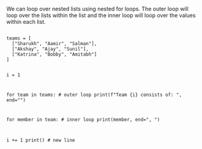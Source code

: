 We can loop over nested lists using nested for loops. The outer loop will loop over the lists within the list and
the inner loop will loop over the values within each list.

<codeblock language="python" type="lesson">
<code>
teams = [
  ["Sharukh", "Aamir", "Salman"],
  ["Akshay", "Ajay", "Sunil"],
  ["Katrina", "Bobby", "Amitabh"]
]

i = 1

for team in teams: # outer loop
  print(f"Team {i} consists of: ", end="")

  for member in team: # inner loop
    print(member, end=", ")

  i += 1
  print() # new line
</code>
</codeblock>